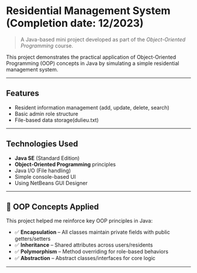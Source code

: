 # Residential Management System (Completion date: 12/2023)

> A Java-based mini project developed as part of the *Object-Oriented Programming* course.

This project demonstrates the practical application of Object-Oriented Programming (OOP) concepts in Java by simulating a simple residential management system.

---

##  Features

-  Resident information management (add, update, delete, search)
-  Basic admin role structure
-  File-based data storage(dulieu.txt)

---

##  Technologies Used

- **Java SE** (Standard Edition)
- **Object-Oriented Programming** principles
- Java I/O (File handling)
- Simple console-based UI
- Using NetBeans GUI Designer
---

## 🧠 OOP Concepts Applied

This project helped me reinforce key OOP principles in Java:

- ✅ **Encapsulation** – All classes maintain private fields with public getters/setters
- ✅ **Inheritance** – Shared attributes across users/residents
- ✅ **Polymorphism** – Method overriding for role-based behaviors
- ✅ **Abstraction** – Abstract classes/interfaces for core logic

---
